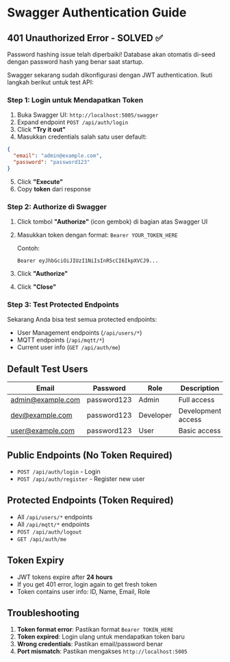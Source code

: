 # Swagger Authentication Guide

## 401 Unauthorized Error - SOLVED ✅

Password hashing issue telah diperbaiki! Database akan otomatis di-seed dengan password hash yang benar saat startup.

Swagger sekarang sudah dikonfigurasi dengan JWT authentication. Ikuti langkah berikut untuk test API:

### Step 1: Login untuk Mendapatkan Token

1. Buka Swagger UI: `http://localhost:5005/swagger`
2. Expand endpoint `POST /api/auth/login`
3. Click **"Try it out"**
4. Masukkan credentials salah satu user default:

```json
{
  "email": "admin@example.com",
  "password": "password123"
}
```

5. Click **"Execute"**
6. Copy **token** dari response

### Step 2: Authorize di Swagger

1. Click tombol **"Authorize"** (icon gembok) di bagian atas Swagger UI
2. Masukkan token dengan format: `Bearer YOUR_TOKEN_HERE`
   
   Contoh:
   ```
   Bearer eyJhbGciOiJIUzI1NiIsInR5cCI6IkpXVCJ9...
   ```

3. Click **"Authorize"**
4. Click **"Close"**

### Step 3: Test Protected Endpoints

Sekarang Anda bisa test semua protected endpoints:

- User Management endpoints (`/api/users/*`)
- MQTT endpoints (`/api/mqtt/*`) 
- Current user info (`GET /api/auth/me`)

## Default Test Users

| Email | Password | Role | Description |
|-------|----------|------|-------------|
| admin@example.com | password123 | Admin | Full access |
| dev@example.com | password123 | Developer | Development access |
| user@example.com | password123 | User | Basic access |

## Public Endpoints (No Token Required)

- `POST /api/auth/login` - Login
- `POST /api/auth/register` - Register new user

## Protected Endpoints (Token Required)

- All `/api/users/*` endpoints
- All `/api/mqtt/*` endpoints  
- `POST /api/auth/logout`
- `GET /api/auth/me`

## Token Expiry

- JWT tokens expire after **24 hours**
- If you get 401 error, login again to get fresh token
- Token contains user info: ID, Name, Email, Role

## Troubleshooting

1. **Token format error**: Pastikan format `Bearer TOKEN_HERE`
2. **Token expired**: Login ulang untuk mendapatkan token baru
3. **Wrong credentials**: Pastikan email/password benar
4. **Port mismatch**: Pastikan mengakses `http://localhost:5005`